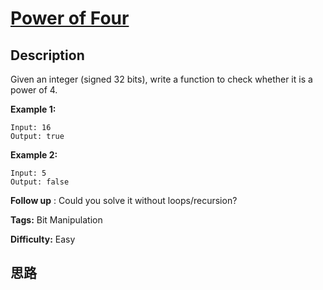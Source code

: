 # [Power of Four][title]

## Description

Given an integer (signed 32 bits), write a function to check whether it is a
power of 4.

**Example 1:**
            Input: 16    Output: true    

**Example 2:**
            Input: 5    Output: false

**Follow up** : Could you solve it without loops/recursion?


**Tags:** Bit Manipulation

**Difficulty:** Easy

## 思路

[title]: https://leetcode.com/problems/power-of-four
